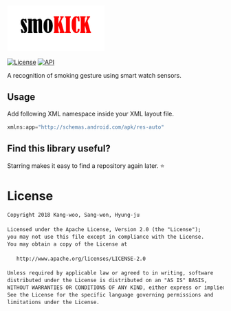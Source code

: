 ![ex_screenshot](./documentation/logo.png)

[![License](https://img.shields.io/badge/License-Apache%202.0-blue.svg)](https://opensource.org/licenses/Apache-2.0) 
[![API](https://img.shields.io/badge/API-16%2B-brightgreen.svg?style=flat)](https://android-arsenal.com/api?level=16)

A recognition of smoking gesture using smart watch sensors.



## Usage
Add following XML namespace inside your XML layout file.

```gradle
xmlns:app="http://schemas.android.com/apk/res-auto"
```

## Find this library useful?
Starring makes it easy to find a repository again later. :star:

# License
```xml
Copyright 2018 Kang-woo, Sang-won, Hyung-ju

Licensed under the Apache License, Version 2.0 (the "License");
you may not use this file except in compliance with the License.
You may obtain a copy of the License at

   http://www.apache.org/licenses/LICENSE-2.0

Unless required by applicable law or agreed to in writing, software
distributed under the License is distributed on an "AS IS" BASIS,
WITHOUT WARRANTIES OR CONDITIONS OF ANY KIND, either express or implied.
See the License for the specific language governing permissions and
limitations under the License.
```
